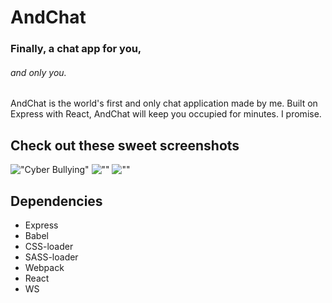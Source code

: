 AndChat
=====================

### **Finally**, a chat app for you,
###### *and only you*.

AndChat is the world's first and only chat application made by me. Built on Express with React, AndChat will keep you occupied for minutes. I promise.

## Check out these sweet screenshots
!["Cyber Bullying"]()
![""]()
![""]()

## Dependencies

- Express
- Babel
- CSS-loader
- SASS-loader
- Webpack
- React
- WS

